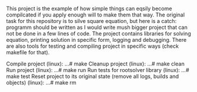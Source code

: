 This project is the example of how simple things can eqsily become compilcated if you apply enough will to make them that way.
The original task for this repository is to silve square equation, but here is a catch: programm should be written as I would write mush bigger project that can not be done in a few lines of code.
The project contains libraries for solving equation, printing solution in specific form, logging and debugging.
There are also tools for testing and compiling project in specific ways (check makefile for that).

Compile project (linux):
...# make
Cleanup project (linux):
...# make clean
Run project (linux):
...# make run
Run tests for rootsolver library (linux):
...# make test
Reset project to its original state (remove all logs, builds and objects) (linux):
...# make rm